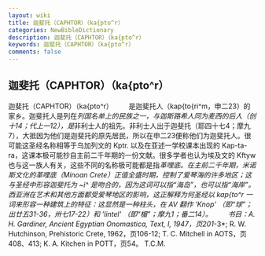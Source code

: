 ```yaml
---
layout: wiki
title: 迦斐托（CAPHTOR）（ka{pto^r）
categories: NewBibleDictionary
description: 迦斐托（CAPHTOR）（ka{pto^r）
keywords: 迦斐托（CAPHTOR）（ka{pto^r）
comments: false
---
```


## 迦斐托（CAPHTOR）（ka{pto^r）



迦斐托（CAPHTOR）（ka{pto^r）
　　是迦斐托人（kap{to{ri^m，申二23）的家乡。迦斐托人是列在*列国名单上的民族之一，与迦斯路希人同为麦西的后人（创十14；代上一12），是*非利士人的祖先。非利士人出于迦斐托（耶四十七4；摩九7），大抵因为他们是迦斐托的原先居民，所以在申二23便称他们为迦斐托人。很可能这圣经名称相等于乌加列文的 Kptr. 以及在亚述一学校课本出现的 Kap-ta-ra，这课本极可能抄自主前二千年期的一份文献。很多学者也认为埃及文的 Kftyw 也与这一族人有关，这些不同的名称极可能都是指*革哩底。在主前二千年期，米诺斯文化的革哩底（Minoan Crete）正值全盛时期，控制了爱琴海的许多地区；这与圣经中形容迦斐托为 ~i^ 是吻合的，因为这词可以指“海岛”，也可以指“海岸”。西亚洲在艺术和其他方面都受爱琴地区的影响，这正解释为何圣经以 kap{to^r 一词来形容一种建筑上的特征：这显然是一种柱头，在 AV 翻作 'Knop' （即“球”；出廿五31-36，卅七17-22）和 'lintel' （即“楣”；摩九1；番二14）。
　　书目：A. H. Gardiner, Ancient Egyptian Onomastica, Text, I,
1947，页201*-3*; R. W. Hutchinson, Prehistoric
Crete, 1962，页106-12; T. C. Mitchell in AOTS，页408、413; K. A. Kitchen in POTT，页54。
T.C.M.



